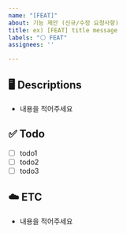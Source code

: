 ```yaml
---
name: "[FEAT]"
about: 기능 제안 (신규/수정 요청사항)
title: ex) [FEAT] title message
labels: "⚪️ FEAT"
assignees: ''

---
```


## 🖥️ Descriptions
 - 내용을 적어주세요

## ✅ Todo
- [ ] todo1
- [ ] todo2
- [ ] todo3

## ☁️ ETC
 - 내용을 적어주세요
